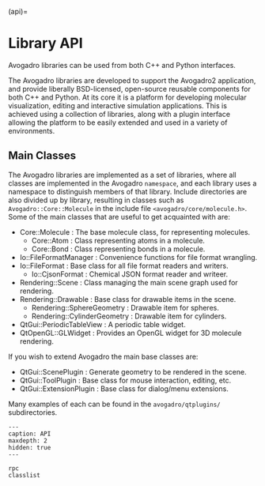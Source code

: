 (api)=

# Library API

Avogadro libraries can be used from both C++ and Python interfaces.

The Avogadro libraries are developed to support the Avogadro2 application, and
provide liberally BSD-licensed, open-source reusable components for both C++ and Python. At its core it is a platform for developing molecular visualization, editing and interactive simulation applications. This is achieved using a collection of libraries, along with a plugin interface allowing the platform to be easily extended and used in a variety of environments.

## Main Classes

The Avogadro libraries are implemented as a set of libraries, where all classes
are implemented in the Avogadro `namespace`, and each library uses a namespace
to distinguish members of that library. Include directories are also divided
up by library, resulting in classes such as `Avogadro::Core::Molecule` in the
include file `<avogadro/core/molecule.h>`. Some of the main classes that are
useful to get acquainted with are:

- Core::Molecule : The base molecule class, for representing molecules.
  - Core::Atom : Class representing atoms in a molecule.
  - Core::Bond : Class representing bonds in a molecule.
- Io::FileFormatManager : Convenience functions for file format wrangling.
- Io::FileFormat : Base class for all file format readers and writers.
  - Io::CjsonFormat : Chemical JSON format reader and writeer.
- Rendering::Scene : Class managing the main scene graph used for rendering.
- Rendering::Drawable : Base class for drawable items in the scene.
  - Rendering::SphereGeometry : Drawable item for spheres.
  - Rendering::CylinderGeometry : Drawable item for cylinders.
- QtGui::PeriodicTableView : A periodic table widget.
- QtOpenGL::GLWidget : Provides an OpenGL widget for 3D molecule rendering.

If you wish to extend Avogadro the main base classes are:

- QtGui::ScenePlugin : Generate geometry to be rendered in the scene.
- QtGui::ToolPlugin : Base class for mouse interaction, editing, etc.
- QtGui::ExtensionPlugin : Base class for dialog/menu extensions.

Many examples of each can be found in the `avogadro/qtplugins/` subdirectories.

```{toctree}
---
caption: API
maxdepth: 2
hidden: true
---

rpc
classlist
```
